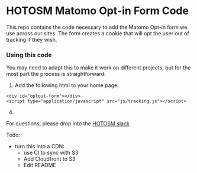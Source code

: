 # HOTOSM Matomo Opt-in Form Code

This repo contains the code necessary to add the Matomo Opt-in form we use across our sites. The form creates a cookie that will opt the user out of tracking if they wish.

### Using this code

You may need to adapt this to make it work on different projects, but for the most part the process is straightforward:

1. Add the following html to your home page: 
```
<div id="optout-form"></div>
<script type="application/javascript" src="js/tracking.js"></script>
 ```
4. 

For questions, please drop into the [HOTOSM slack](https://slack.hotosm.org/)


Todo: 
- turn this into a CDN:
  - use CI to sync with S3
  - Add Cloudfront to S3
  - Edit README